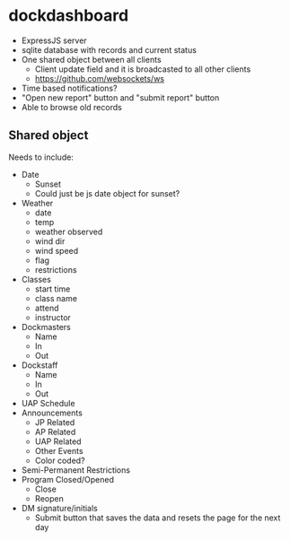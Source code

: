 # dockdashboard

- ExpressJS server
- sqlite database with records and current status
- One shared object between all clients
  - Client update field and it is broadcasted to all other clients
  - https://github.com/websockets/ws
- Time based notifications?
- "Open new report" button and "submit report" button
- Able to browse old records

## Shared object

Needs to include:

- Date
  - Sunset
  - Could just be js date object for sunset?
- Weather
  - date
  - temp
  - weather observed
  - wind dir
  - wind speed
  - flag
  - restrictions
- Classes
  - start time
  - class name
  - attend
  - instructor
- Dockmasters
  - Name
  - In
  - Out
- Dockstaff
  - Name
  - In
  - Out
- UAP Schedule
- Announcements
  - JP Related
  - AP Related
  - UAP Related
  - Other Events
  - Color coded?
- Semi-Permanent Restrictions
- Program Closed/Opened
  - Close
  - Reopen
- DM signature/initials
  - Submit button that saves the data and resets the page for the next day
